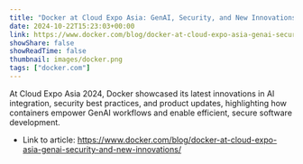 ```yaml
---
title: "Docker at Cloud Expo Asia: GenAI, Security, and New Innovations"
date: 2024-10-22T15:23:03+00:00
link: https://www.docker.com/blog/docker-at-cloud-expo-asia-genai-security-and-new-innovations/
showShare: false
showReadTime: false
thumbnail: images/docker.png
tags: ["docker.com"]
---
```

At Cloud Expo Asia 2024, Docker showcased its latest innovations in AI integration, security best practices, and product updates, highlighting how containers empower GenAI workflows and enable efficient, secure software development.

- Link to article: https://www.docker.com/blog/docker-at-cloud-expo-asia-genai-security-and-new-innovations/